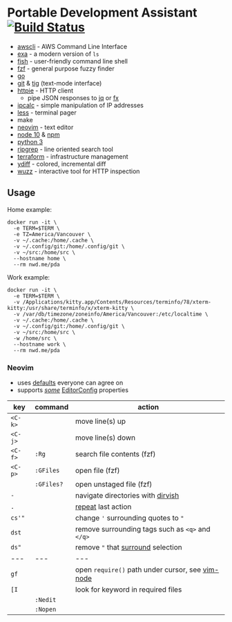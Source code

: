 # Portable Development Assistant [![Build Status](https://drone.nwd.me/api/badges/dowdell/pda/status.svg)](https://drone.nwd.me/dowdell/pda)

  - [awscli][aws] - AWS Command Line Interface
  - [exa][exa] - a modern version of `ls`
  - [fish][fish] - user-friendly command line shell
  - [fzf][fzf] - general purpose fuzzy finder
  - [go][go]
  - [git][git] & [tig][tig] (text-mode interface)
  - [httpie][http] - HTTP client
    - pipe JSON responses to [jq][jq] or [fx][fx]
  - [ipcalc][calc] - simple manipulation of IP addresses
  - [less][less] - terminal pager
  - make
  - [neovim][nvim] - text editor
  - [node 10][node] & [npm][npm]
  - [python 3][py3]
  - [ripgrep][rg] - line oriented search tool
  - [terraform][terra] - infrastructure management
  - [ydiff][ydiff] - colored, incremental diff
  - [wuzz][wuzz] - interactive tool for HTTP inspection

[aws]: https://aws.amazon.com/cli/
[awssh]: https://github.com/awslabs/aws-shell
[calc]:  https://linux.die.net/man/1/ipcalc
[exa]:   https://the.exa.website/
[fish]:  https://fishshell.com/docs/current/tutorial.html
[fx]:    https://github.com/antonmedv/fx
[fzf]:   https://github.com/junegunn/fzf#-
[git]:   https://git-scm.com/docs
[go]:    https://golang.org/
[http]:  https://httpie.org/doc#usage
[jq]:    https://stedolan.github.io/jq/manual/
[less]:  https://en.wikipedia.org/wiki/Less_(Unix)
[node]:  https://nodejs.org/dist/latest-v10.x/docs/api/
[npm]:   https://docs.npmjs.com/cli-documentation/
[py3]:   https://docs.python.org/3/library/
[nvim]:  https://neovim.io/doc/user/
[rg]:    https://github.com/BurntSushi/ripgrep/blob/master/GUIDE.md#user-guide
[terra]: https://www.terraform.io/docs/cli-index.html
[tig]:   https://jonas.github.io/tig/
[ydiff]: https://github.com/ymattw/ydiff
[wuzz]:  https://github.com/asciimoo/wuzz

## Usage

Home example:
```
docker run -it \
  -e TERM=$TERM \
  -e TZ=America/Vancouver \
  -v ~/.cache:/home/.cache \
  -v ~/.config/git:/home/.config/git \
  -v ~/src:/home/src \
  --hostname home \
  --rm nwd.me/pda
```

Work example:
```
docker run -it \
  -e TERM=$TERM \
  -v /Applications/kitty.app/Contents/Resources/terminfo/78/xterm-kitty:/usr/share/terminfo/x/xterm-kitty \
  -v /var/db/timezone/zoneinfo/America/Vancouver:/etc/localtime \
  -v ~/.cache:/home/.cache \
  -v ~/.config/git:/home/.config/git \
  -v ~/src:/home/src \
  -w /home/src \
  --hostname work \
  --rm nwd.me/pda
```

### Neovim

* uses [defaults][cfg] everyone can agree on
* supports [_some_][props] [EditorConfig][edit] properties

| key | command | action |
| --- | --- | --- |
| `<C-k>` | | move line(s) up |
| `<C-j>` | | move line(s) down |
| `<C-f>` | `:Rg` | search file contents (fzf) |
| `<C-p>` | `:GFiles` | open file (fzf) |
| | `:GFiles?` | open unstaged file (fzf) |
| `-` | | navigate directories with [dirvish][dirvish] |
| `.` | | [repeat][repeat] last action
| `cs'"` | | change `'` surrounding quotes to `"` |
| `dst` | | remove surrounding tags such as `<q>` and `</q>` |
| `ds"` | | remove `"` that [surround][surround] selection |
| --- | --- | --- |
| `gf` | | open `require()` path under cursor, see [vim-node][node] |
| `[I` | | look for keyword in required files |
| | `:Nedit` | |
| | `:Nopen` | |

[cfg]:      https://github.com/tpope/vim-sensible
[dirvish]:  https://github.com/justinmk/vim-dirvish
[edit]:     https://editorconfig.org
[node]:     https://github.com/moll/vim-node
[props]:    https://github.com/editorconfig/editorconfig-vim#supported-properties
[repeat]:   https://github.com/tpope/vim-repeat
[surround]: https://github.com/tpope/vim-surround
